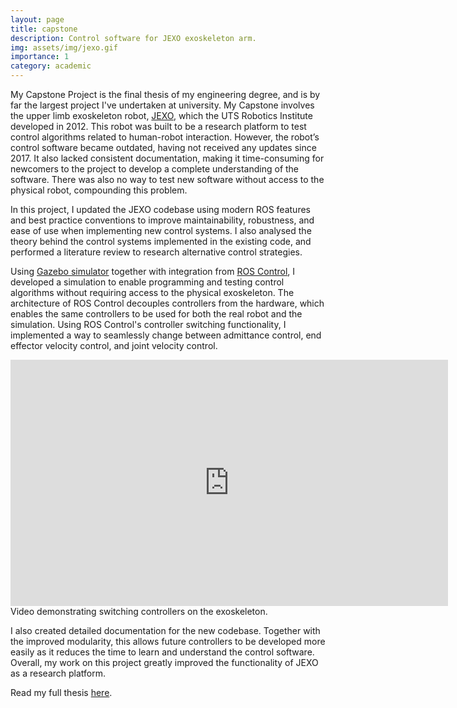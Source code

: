 ```yaml
---
layout: page
title: capstone
description: Control software for JEXO exoskeleton arm.
img: assets/img/jexo.gif
importance: 1
category: academic
---
```


My Capstone Project is the final thesis of my engineering degree, and is by far the largest project I've undertaken at university. My Capstone involves the upper limb exoskeleton robot, [JEXO](https://www.youtube.com/watch?v=kX14O9Y1GCg), which the UTS Robotics Institute developed in 2012. This robot was built to be a research platform to test control algorithms related to human-robot interaction. However, the robot’s control software became outdated, having not received any updates since 2017. It also lacked consistent documentation, making it time-consuming for newcomers to the project to develop a complete understanding of the software. There was also no way to test new software without access to the physical robot, compounding this problem. 

In this project, I updated the JEXO codebase using modern ROS features and best practice conventions to improve maintainability, robustness, and ease of use when implementing new control systems. I also analysed the theory behind the control systems implemented in the existing code, and performed a literature review to research alternative control strategies. 

Using [Gazebo simulator](https://gazebosim.org/home) together with integration from [ROS Control](http://wiki.ros.org/ros_control), I developed a simulation to enable programming and testing control algorithms without requiring access to the physical exoskeleton. The architecture of ROS Control decouples controllers from the hardware, which enables the same controllers to be used for both the real robot and the simulation. Using ROS Control's controller switching functionality, I implemented a way to seamlessly change between admittance control, end effector velocity control, and joint velocity control.

<div class="row">
    <div class="col-sm mt-3 mt-md-0">
        <div class="iframe-container">
            <iframe width="700" height="394" src="https://www.youtube.com/embed/6opZxjLgjLw" title="YouTube video player" frameborder="0" allow="accelerometer; clipboard-write; encrypted-media; gyroscope; picture-in-picture" allowfullscreen></iframe>
        </div>
    </div>
</div>
<div class="caption">
    Video demonstrating switching controllers on the exoskeleton.
</div>

I also created detailed documentation for the new codebase. Together with the improved modularity, this allows future controllers to be developed more easily as it reduces the time to learn and understand the control software. Overall, my work on this project greatly improved the functionality of JEXO as a research platform.

Read my full thesis [here](/assets/pdf/capstone.pdf).